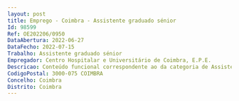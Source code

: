 ```yaml
--- 
layout: post
title: Emprego - Coimbra - Assistente graduado sénior
Id: 98599
Ref: OE202206/0950
DataAbertura: 2022-06-27
DataFecho: 2022-07-15
Trabalho: Assistente graduado sénior
Empregador: Centro Hospitalar e Universitário de Coimbra, E.P.E.
Descricao: Conteúdo funcional correspondente ao da categoria de Assistente Graduado Sénior, tal como estabelecido no art.º 13º dos DL n.ºs 176 e 177 de 2009, ambos de 4 de agosto, na sua redação atual.
CodigoPostal: 3000-075 COIMBRA
Concelho: Coimbra
Distrito: Coimbra
--- 
```

